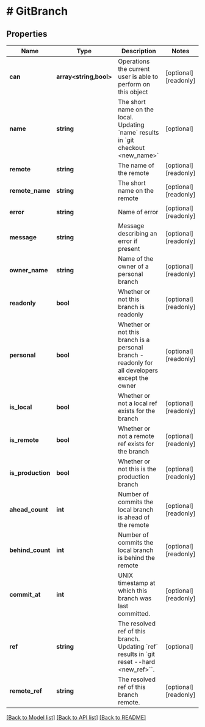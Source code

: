 # # GitBranch

## Properties

Name | Type | Description | Notes
------------ | ------------- | ------------- | -------------
**can** | **array<string,bool>** | Operations the current user is able to perform on this object | [optional] [readonly]
**name** | **string** | The short name on the local. Updating &#x60;name&#x60; results in &#x60;git checkout &lt;new_name&gt;&#x60; | [optional]
**remote** | **string** | The name of the remote | [optional] [readonly]
**remote_name** | **string** | The short name on the remote | [optional] [readonly]
**error** | **string** | Name of error | [optional] [readonly]
**message** | **string** | Message describing an error if present | [optional] [readonly]
**owner_name** | **string** | Name of the owner of a personal branch | [optional] [readonly]
**readonly** | **bool** | Whether or not this branch is readonly | [optional] [readonly]
**personal** | **bool** | Whether or not this branch is a personal branch - readonly for all developers except the owner | [optional] [readonly]
**is_local** | **bool** | Whether or not a local ref exists for the branch | [optional] [readonly]
**is_remote** | **bool** | Whether or not a remote ref exists for the branch | [optional] [readonly]
**is_production** | **bool** | Whether or not this is the production branch | [optional] [readonly]
**ahead_count** | **int** | Number of commits the local branch is ahead of the remote | [optional] [readonly]
**behind_count** | **int** | Number of commits the local branch is behind the remote | [optional] [readonly]
**commit_at** | **int** | UNIX timestamp at which this branch was last committed. | [optional] [readonly]
**ref** | **string** | The resolved ref of this branch. Updating &#x60;ref&#x60; results in &#x60;git reset --hard &lt;new_ref&gt;&#x60;&#x60;. | [optional]
**remote_ref** | **string** | The resolved ref of this branch remote. | [optional] [readonly]

[[Back to Model list]](../../README.md#models) [[Back to API list]](../../README.md#endpoints) [[Back to README]](../../README.md)
